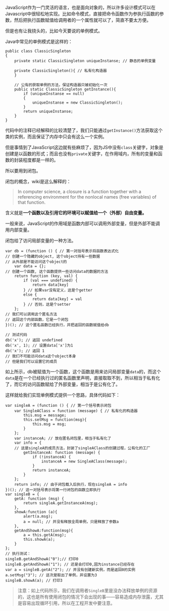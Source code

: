 
JavaScript作为一门灵活的语言，也是面向对象的，所以许多设计模式可以在Javascript中很轻松地实现。比如命令模式，直接把命令函数作为参执行函数的参数，然后把执行函数赋值给调用者的一个属性就可以了，简直不要太方便。

但是也有让我挠头的，比如今天要说的单例模式。

Java中常见的单例模式是这样的：

    public class ClassicSingleton
    {
        private static ClassicSingleton uniqueInstanse; // 静态的单例变量
        
        private ClassicSingleton(){ // 私有化构造器
        }
        
        // 公有的获取单例的方法，保证构造器只被初始化一次
        public static ClassicSingleton getInstance(){ 
            if (uniqueInstanse == null)
            {
                uniqueInstanse = new ClassicSingleton();
            }
            return uniqueInstanse;
        }
    }

代码中的注释已经解释的比较清楚了，我们只能通过`getInstance()`方法获取这个类的实例，而且保证了内存中只会有这么一个实例。

但是事情到了JavaScript这边就有些麻烦了，因为JS中没有`class`关键字，对象是创建是以函数的形式；而且也没有`private`关键字，在作用域内，所有的变量和函数的封装程度都是一样的。

所以要用到闭包。

闭包的概念，wiki是这么解释的：
> In computer science, a closure is a function together with a referencing environment for the nonlocal names (free variables) of that function.

含义就是**一个函数以及引用它的环境可以赋值给一个（外部）自由变量。**

一般来说，JavaScript的作用域是函数内部可以调用外部变量，但是外部不能调用内部变量。

闭包给了访问局部变量的一种方法。

    var db = (function () { // 第一对括号表示将函数表达式化
    // 创建一个隐藏的object, 这个object持有一些数据
    // 从外部是不能访问这个object的
        var data = {};
    // 创建一个函数, 这个函数提供一些访问data的数据的方法
        return function (key, val) {
            if (val === undefined) {
                return data[key]
            } // 如果var没有定义，这是个getter
            else {
                return data[key] = val
            } // 否则，这是个setter
        };
    // 我们可以调用这个匿名方法
    // 返回这个内部函数，它是一个闭包
    })(); // 这个匿名函数已经执行，并把返回的函数赋值给db
    
    // 测试代码
    db('x'); // 返回 undefined
    db('x', 1); // 设置data['x']为1
    db('x'); // 返回 1
    // 我们不可能访问data这个object本身
    // 但是我们可以设置它的成员
    
如上所示，db被赋值为一个函数，这个函数是用来访问局部变量`data`的，而这个`data`是在一个已经执行过的匿名函数里声明，直接取取不到，所以相当于私有化了，而它的访问函数赋给了外部变量，相当于是公有化了。

这样就给我们实现单例模式提供一个思路，具体代码如下：

    var singleA = (function () { // 第一个括号表示闭包
        var SingleAClass = function (message) { // 私有化的构造器
            this.msg = message;
            this.setMsg = function(msg){
                this.msg = msg;
            }
        };
        var instanceA; // 放在匿名闭包里，相当于私有化了
        var info = {
        // 这是singleA的成员方法，封装了singleAClass的创建过程，公有化的工厂
            getInstanceA: function (message) { 
                if (!instanceA) {
                    instanceA = new SingleAClass(message);
                }
                return instanceA;
            }
        };
        return info; // 由于闭包载入后执行，现在singleA = info
    })(); // 这一对括号表示将第一行闭包的函数立即执行
    var singleB = {
        getA: function (msg) {
            return singleA.getInstanceA(msg);
        },
        showA:function (a){
            alert(a.msg);
            a = null; // 并没有释放全局单例，只是释放了参数a
        },
        getAndShowA:function(msg){
            a = this.getA(msg);
            this.showA(a);
        }
    };
    // 执行测试：
    singleB.getAndShowA("0");// 打印0
    singleB.getAndShowA("1"); // 还是会打印0,因为instance已经存在
    var a = singleB.getA("2"); // 并没有创建新实例，而是返回0的实例
    a.setMsg("3"); // 这次是取出了单例，并设置为3
    singleB.showA(a); // 打印3

> 注意：如上代码所示，我们在调用者`SingleB`里是没办法释放单例的资源的，这也是所有使用闭包的情况下会出现的事——容易造成内存泄露，尤其是容易出现循环引用，所以在工程开发中要注意。
